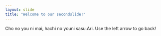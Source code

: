 ```yaml
---
layout: slide
title: "Welcome to our secondslide!"
---
```

Cho no you ni mai, hachi no youni sasu.Ari.
Use the left arrow to go back! 
